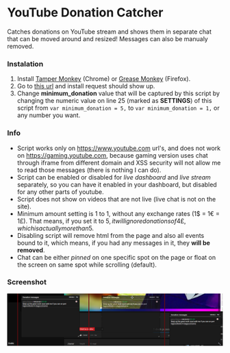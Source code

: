 # YouTube Donation Catcher
Catches donations on YouTube stream and shows them in separate chat that can be moved around and resized! Messages can also be manualy removed.


### Instalation

1. Install [Tamper Monkey](https://chrome.google.com/webstore/detail/tampermonkey/dhdgffkkebhmkfjojejmpbldmpobfkfo) (Chrome) or [Grease Monkey](https://addons.mozilla.org/firefox/addon/greasemonkey/) (Firefox).
2. Go to [this url](https://raw.githubusercontent.com/MiChAeLoKGB/YouTubeDonationCatcher/master/catcher.user.js) and install request should show up.
3. Change **minimum_donation** value that will be captured by this script by changing the numeric value on line 25 (marked as **SETTINGS**) of this script from `var minimum_donation = 5,` to `var minimum_donation = 1,` or any number you want.


### Info

- Script works only on https://www.youtube.com url's, and does not work on https://gaming.youtube.com, because gaming version uses chat through iframe from different domain and XSS security will not allow me to read those messages (there is nothing I can do).
- Script can be enabled or disabled for *live dashboard* and *live stream* separately, so you can have it enabled in your dashboard, but disabled for any other parts of youtube.
- Script does not show on videos that are not live (live chat is not on the site).
- Minimum amount setting is 1 to 1, without any exchange rates (1$ = 1€ = 1£). That means, if you set it to 5$, it will ignore donations of 4£, which is actually more than 5$.
- Disabling script will remove html from the page and also all events bound to it, which means, if you had any messages in it, they **will be removed**.
- Chat can be either *pinned* on one specific spot on the page or float on the screen on same spot while scrolling (default).


### Screenshot

![Screenshot](https://raw.githubusercontent.com/MiChAeLoKGB/YouTubeDonationCatcher/master/yt_donation_catcher.jpg "Screenshot")
